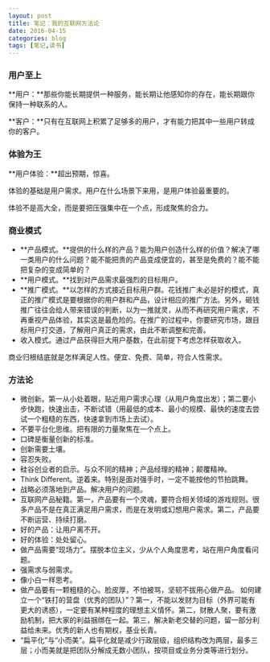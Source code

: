 ```yaml
---
layout: post
title: 笔记：我的互联网方法论
date: 2016-04-15
categories: blog
tags: [笔记,读书]
---
```



### 用户至上

**用户：**那些你能长期提供一种服务，能长期让他感知你的存在，能长期跟你保持一种联系的人。

**客户：**只有在互联网上积累了足够多的用户，才有能力把其中一些用户转成你的客户。


### 体验为王

**用户体验：**超出预期，惊喜。

体验的基础是用户需求。用户在什么场景下来用，是用户体验最重要的。

体验不是高大全，而是要把压强集中在一个点，形成聚焦的合力。

### 商业模式

* **产品模式。**提供的什么样的产品？能为用户创造什么样的价值？解决了哪一类用户的什么问题？能不能把贵的产品变成便宜的，甚至是免费的？能不能把复杂的变成简单的？
* **用户模式。**找到对产品需求最强烈的目标用户。
* **推广模式。**以怎样的方式接近目标用户群。花钱推广未必是好的模式，真正的推广模式是要根据你的用户群和产品，设计相应的推广方法。另外，砸钱推广往往会给人带来错误的判断，以为一推就灵，从而不再研究用户需求，不再重视产品体验，其实这是最危险的。在推广的过程中，你要研究市场，跟目标用户打交道，了解用户真正的需求，由此不断调整和完善。
* 收入模式。通过产品获得巨大用户基数，在此前提下考虑怎样获取收入。

商业归根结底就是怎样满足人性。便宜、免费、简单，符合人性需求。

### 方法论

* 微创新。第一从小处着眼，贴近用户需求心理（从用户角度出发）；第二要小步快跑，快速出击，不断试错（用最低的成本、最小的规模、最快的速度去尝试一个粗糙的东西，快速拿到市场上去试）。
* 不要平台化思维。把有限的力量聚焦在一个点上。
* 口碑是衡量创新的标准。
* 创新需要土壤。
* 容忍失败。
* 硅谷创业者的启示。与众不同的精神；产品经理的精神；颠覆精神。
* Think Different。逆着来。特别是面对强手时，一定不能按他的节拍跳舞。
* 战略必须落地到产品。解决用户的问题。
* 互联网产品秘籍。第一，产品要有一个灵魂，要符合相关领域的游戏规则。很多产品不是在真正满足用户需求，而是在发明或幻想用户需求。第二，产品要不断运营、持续打磨。
* 好的产品：让用户离不开。
* 好的体验：处处留心。
* 做产品需要“现场力”。摆脱本位主义，少从个人角度思考，站在用户角度看问题。
* 强需求与弱需求。
* 像小白一样思考。
* 做产品要有一颗粗糙的心。脸皮厚，不怕被骂，坚韧不拔用心做产品。
如何建立一个“铁打的营盘（优秀的团队）”？第一，不能以发财为目标（外界可能有更大的诱惑），一定要有某种程度的理想主义情怀。第二，财散人聚，要有激励机制，把大家的利益捆绑在一起。第三，解决新老交替的问题，留一部分利益给未来。优秀的新人也有期权，基业长青。
* “扁平化”与“小而美”。扁平化就是减少行政层级，组织结构改为两层，最多三层；小而美就是把团队分解成无数小团队，按项目或业务分类等进行划分。